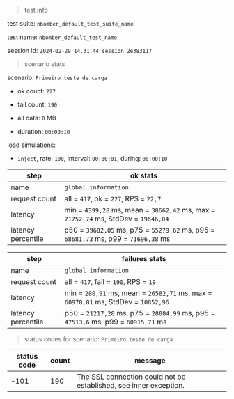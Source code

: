 > test info

test suite: `nbomber_default_test_suite_name`

test name: `nbomber_default_test_name`

session id: `2024-02-29_14.31.44_session_2e383117`

> scenario stats

scenario: `Primeiro teste de carga`

  - ok count: `227`

  - fail count: `190`

  - all data: `0` MB

  - duration: `00:00:10`

load simulations:

  - `inject`, rate: `100`, interval: `00:00:01`, during: `00:00:10`

|step|ok stats|
|---|---|
|name|`global information`|
|request count|all = `417`, ok = `227`, RPS = `22,7`|
|latency|min = `4399,28` ms, mean = `38662,42` ms, max = `71752,74` ms, StdDev = `19646,04`|
|latency percentile|p50 = `39682,05` ms, p75 = `55279,62` ms, p95 = `68681,73` ms, p99 = `71696,38` ms|


|step|failures stats|
|---|---|
|name|`global information`|
|request count|all = `417`, fail = `190`, RPS = `19`|
|latency|min = `280,91` ms, mean = `26582,71` ms, max = `60970,81` ms, StdDev = `10852,96`|
|latency percentile|p50 = `21217,28` ms, p75 = `28884,99` ms, p95 = `47513,6` ms, p99 = `60915,71` ms|


> status codes for scenario: `Primeiro teste de carga`

|status code|count|message|
|---|---|---|
|-101|190|The SSL connection could not be established, see inner exception.|


